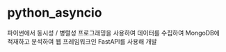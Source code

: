 # python_asyncio

파이썬에서 동시성 / 병렬성 프로그래밍을 사용하여 데이터를 수집하여 MongoDB에 적재하고 분석하여 웹 프레임워크인 FastAPI를 사용해 개발
